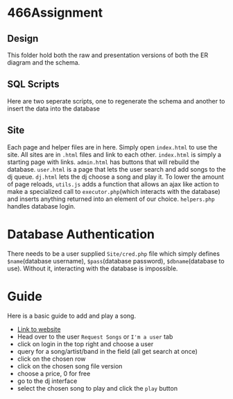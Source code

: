 # 466Assignment

## Design
This folder hold both the raw and presentation versions of both the ER diagram and the schema.

## SQL Scripts
Here are two seperate scripts, one to regenerate the schema and another to insert the data into the database

## Site
Each page and helper files are in here. Simply open `index.html` to use the site.
All sites are in `.html` files and link to each other. `index.html` is simply a starting page with links. `admin.html` has buttons that will rebuild the database. `user.html` is a page that lets the user search and add songs to the dj queue. `dj.html` lets the dj choose a song and play it. To lower the amount of page reloads, `utils.js` adds a function that allows an ajax like action to make a specialized call to `executor.php`(which interacts with the database) and inserts anything returned into an element of our choice. `helpers.php` handles database login.

# Database Authentication
There needs to be a user supplied `Site/cred.php` file which simply defines `$name`(database username), `$pass`(database password), `$dbname`(database to use). Without it, interacting with the database is impossible.

# Guide
Here is a basic guide to add and play a song.
- [Link to website](https://students.cs.niu.edu/~z1963771/466Assignment/Site/index.html)
- Head over to the user `Request Songs` or `I'm a user` tab
- click on login in the top right and choose a user
- query for a song/artist/band in the field (all get search at once)
- click on the chosen row
- click on the chosen song file version
- choose a price, 0 for free
- go to the dj interface
- select the chosen song to play and click the `play` button
